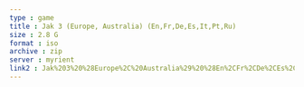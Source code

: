 ```yaml
---
type : game
title : Jak 3 (Europe, Australia) (En,Fr,De,Es,It,Pt,Ru)
size : 2.8 G
format : iso
archive : zip
server : myrient
link2 : Jak%203%20%28Europe%2C%20Australia%29%20%28En%2CFr%2CDe%2CEs%2CIt%2CPt%2CRu%29
---
```

